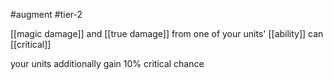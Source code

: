 #augment 
#tier-2 

[[magic damage]] and [[true damage]] from one of your units' [[ability]] can [[critical]]

your units additionally gain 10% critical chance